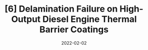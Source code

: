---
title: "[6] Delamination Failure on High-Output Diesel Engine Thermal Barrier Coatings"
collection: publications
permalink: 
excerpt:
date: 2022-02-02
venue: 'SAE Technical Paper'
paperurl: 'https://saemobilus.sae.org/content/2022-01-0440'
citation: '<b>Koutsakis, G.</b>, J. Saputo, E. Gingrich, M. Tess, S. Sampath and J.B. Ghandhi, "Delamination Failure on High-Output Diesel Engine Thermal Barrier Coatings", <i>SAE Technical Paper</i> (2022)'
---